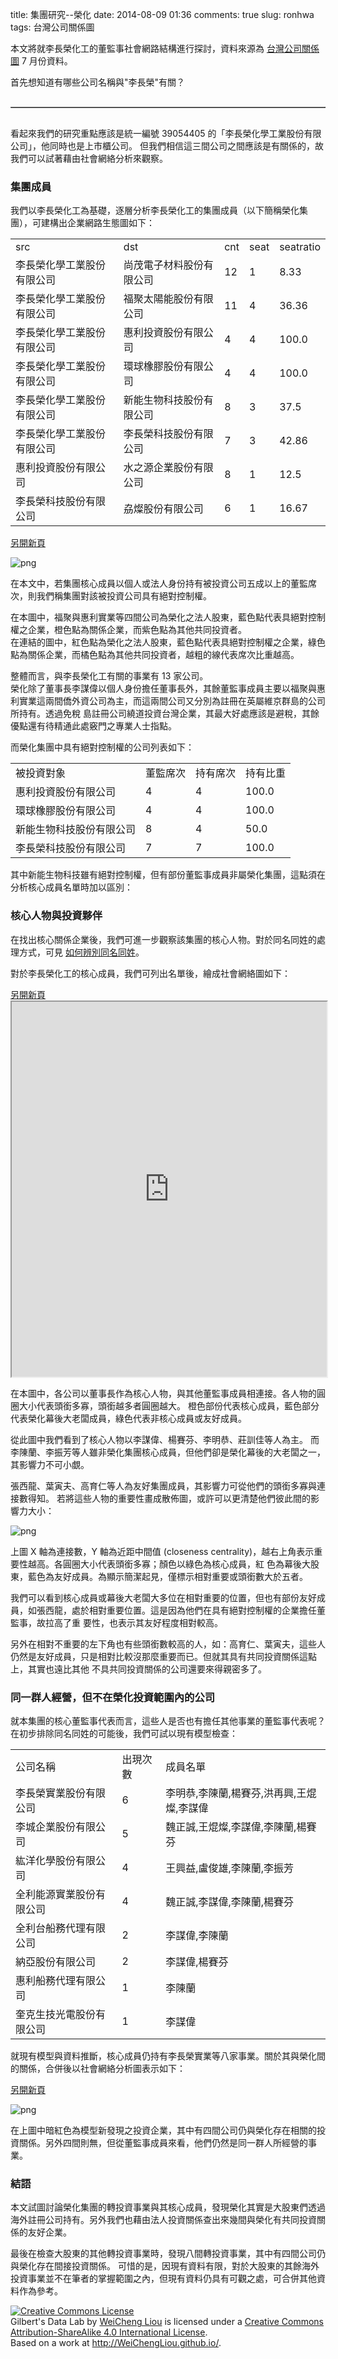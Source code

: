 title: 集團研究--榮化
date: 2014-08-09 01:36
comments: true
slug: ronhwa
tags: 台灣公司關係圖


本文將就李長榮化工的董監事社會網路結構進行探討，資料來源為 [台灣公司關係圖](http://gcis.nat.g0v.tw/) 7 月份資料。

首先想知道有哪些公司名稱與"李長榮"有關？


<div style="max-height:1000px;max-width:1500px;overflow:auto;">
<table border="1" class="dataframe">
  <thead>
  </thead>
  <tbody>
  </tbody>
</table>
</div>


看起來我們的研究重點應該是統一編號 39054405 的「李長榮化學工業股份有限公司」，他同時也是上市櫃公司。
但我們相信這三間公司之間應該是有關係的，故我們可以試著藉由社會網絡分析來觀察。

### 集團成員

我們以李長榮化工為基礎，逐層分析李長榮化工的集團成員（以下簡稱榮化集團），可建構出企業網路生態圖如下：


<table><tr><td>src</td><td>dst</td><td>cnt</td><td>seat</td><td>seatratio</td></tr><tr><td>李長榮化學工業股份有限公司</td><td>尚茂電子材料股份有限公司</td><td>12</td><td>1</td><td>8.33</td></tr><tr><td>李長榮化學工業股份有限公司</td><td>福聚太陽能股份有限公司</td><td>11</td><td>4</td><td>36.36</td></tr><tr><td>李長榮化學工業股份有限公司</td><td>惠利投資股份有限公司</td><td>4</td><td>4</td><td>100.0</td></tr><tr><td>李長榮化學工業股份有限公司</td><td>環球橡膠股份有限公司</td><td>4</td><td>4</td><td>100.0</td></tr><tr><td>李長榮化學工業股份有限公司</td><td>新能生物科技股份有限公司</td><td>8</td><td>3</td><td>37.5</td></tr><tr><td>李長榮化學工業股份有限公司</td><td>李長榮科技股份有限公司</td><td>7</td><td>3</td><td>42.86</td></tr><tr><td>惠利投資股份有限公司</td><td>水之源企業股份有限公司</td><td>8</td><td>1</td><td>12.5</td></tr><tr><td>李長榮科技股份有限公司</td><td>劦燦股份有限公司</td><td>6</td><td>1</td><td>16.67</td></tr></table>


<a href="http://weichengliou.github.io/blog/downloads/data/html/ronhwa.html">另開新頁</a>


![png]({filename}/images/ronhwa_files/ronhwa_9_1.png)


在本文中，若集團核心成員以個人或法人身份持有被投資公司五成以上的董監席次，則我們稱集團對該被投資公司具有絕對控制權。

在本圖中，福聚與惠利實業等四間公司為榮化之法人股東，藍色點代表具絕對控制權之企業，橙色點為關係企業，而紫色點為其他共同投資者。<br>
在連結的圖中，紅色點為榮化之法人股東，藍色點代表具絕對控制權之企業，綠色點為關係企業，而橘色點為其他共同投資者，越粗的線代表席次比重越高。

整體而言，與李長榮化工有關的事業有 13 家公司。<br>
榮化除了董事長李謀偉以個人身份擔任董事長外，其餘董監事成員主要以福聚與惠利實業這兩間僑外資公司為主，而這兩間公司又分別為註冊在英屬維京群島的公司所持有。透過免稅
島註冊公司繞道投資台灣企業，其最大好處應該是避稅，其餘優點還有待精通此處竅門之專業人士指點。

而榮化集團中具有絕對控制權的公司列表如下：


<table><tr><td>被投資對象</td><td>董監席次</td><td>持有席次</td><td>持有比重</td></tr><tr><td>惠利投資股份有限公司</td><td>4</td><td>4</td><td>100.0</td></tr><tr><td>環球橡膠股份有限公司</td><td>4</td><td>4</td><td>100.0</td></tr><tr><td>新能生物科技股份有限公司</td><td>8</td><td>4</td><td>50.0</td></tr><tr><td>李長榮科技股份有限公司</td><td>7</td><td>7</td><td>100.0</td></tr></table>


其中新能生物科技雖有絕對控制權，但有部份董監事成員非屬榮化集團，這點須在分析核心成員名單時加以區別：

### 核心人物與投資夥伴

在找出核心關係企業後，我們可進一步觀察該集團的核心人物。對於同名同姓的處理方式，可見
[如何辨別同名同姓](http://weichengliou.github.io/blog/blog/2014/08/06/samename/)。

對於李長榮化工的核心成員，我們可列出名單後，繪成社會網絡圖如下：


<a href="http://weichengliou.github.io/blog/downloads/data/html/ronhwa_boss.html">另開新頁</a><iframe height="600px" width="100%" src=http://weichengliou.github.io/blog/downloads/data/html/ronhwa_boss.html></iframe>


在本圖中，各公司以董事長作為核心人物，與其他董監事成員相連接。各人物的圓圈大小代表頭銜多寡，頭銜越多者圓圈越大。
橙色部份代表核心成員，藍色部分代表榮化幕後大老闆成員，綠色代表非核心成員或友好成員。

從此圖中我們看到了核心人物以李謀偉、楊賽芬、李明恭、莊訓佳等人為主。
而李陳蘭、李振芳等人雖非榮化集團核心成員，但他們卻是榮化幕後的大老闆之一，其影響力不可小覷。

張西龍、葉寅夫、高育仁等人為友好集團成員，其影響力可從他們的頭銜多寡與連接數得知。
若將這些人物的重要性畫成散佈圖，或許可以更清楚他們彼此間的影響力大小：


![png]({filename}/images/ronhwa_files/ronhwa_18_0.png)


上圖 X 軸為連接數，Y 軸為近距中間值 (closeness centrality)，越右上角表示重要性越高。各圓圈大小代表頭銜多寡；顏色以綠色為核心成員，紅
色為幕後大股東，藍色為友好成員。為顯示簡潔起見，僅標示相對重要或頭銜數大於五者。

我們可以看到核心成員或幕後大老闆大多位在相對重要的位置，但也有部份友好成員，如張西龍，處於相對重要位置。這是因為他們在具有絕對控制權的企業擔任董監事，故拉高了重
要性，也表示其友好程度相對較高。

另外在相對不重要的左下角也有些頭銜數較高的人，如：高育仁、葉寅夫，這些人仍然是友好成員，只是相對比較沒那麼重要而已。但就其具有共同投資關係這點上，其實也遠比其他
不具共同投資關係的公司還要來得親密多了。

### 同一群人經營，但不在榮化投資範圍內的公司

就本集團的核心董監事代表而言，這些人是否也有擔任其他事業的董監事代表呢？在初步排除同名同姓的可能後，我們可試以現有模型檢查：


<table><tr><td>公司名稱</td><td>出現次數</td><td>成員名單</td></tr><tr><td>李長榮實業股份有限公司</td><td>6</td><td>李明恭,李陳蘭,楊賽芬,洪再興,王焜燦,李謀偉</td></tr><tr><td>李城企業股份有限公司</td><td>5</td><td>魏正誠,王焜燦,李謀偉,李陳蘭,楊賽芬</td></tr><tr><td>紘洋化學股份有限公司</td><td>4</td><td>王興益,盧俊雄,李陳蘭,李振芳</td></tr><tr><td>全利能源實業股份有限公司</td><td>4</td><td>魏正誠,李謀偉,李陳蘭,楊賽芬</td></tr><tr><td>全利台船務代理有限公司</td><td>2</td><td>李謀偉,李陳蘭</td></tr><tr><td>納亞股份有限公司</td><td>2</td><td>李謀偉,楊賽芬</td></tr><tr><td>惠利船務代理有限公司</td><td>1</td><td>李陳蘭</td></tr><tr><td>奎克生技光電股份有限公司</td><td>1</td><td>李謀偉</td></tr></table>


就現有模型與資料推斷，核心成員仍持有李長榮實業等八家事業。關於其與榮化間的關係，合併後以社會網絡分析圖表示如下：


<a href="http://weichengliou.github.io/blog/downloads/data/html/ronhwa.far.html">另開新頁</a>


![png]({filename}/images/ronhwa_files/ronhwa_23_1.png)


在上圖中暗紅色為模型新發現之投資企業，其中有四間公司仍與榮化存在相關的投資關係。另外四間則無，但從董監事成員來看，他們仍然是同一群人所經營的事業。

### 結語

本文試圖討論榮化集團的轉投資事業與其核心成員，發現榮化其實是大股東們透過海外註冊公司持有。另外我們也藉由法人投資關係查出來幾間與榮化有共同投資關係的友好企業。

最後在檢查大股東的其他轉投資事業時，發現八間轉投資事業，其中有四間公司仍與榮化存在間接投資關係。
可惜的是，因現有資料有限，對於大股東的其餘海外投資事業並不在筆者的掌握範圍之內，但現有資料仍具有可觀之處，可合併其他資料作為參考。


<a rel="license" href="http://creativecommons.org/licenses/by-sa/4.0/"><img
alt="Creative Commons License" style="border-width:0"
src="http://i.creativecommons.org/l/by-sa/4.0/88x31.png" /></a><br /><span
xmlns:dct="http://purl.org/dc/terms/"
property="dct:title">Gilbert's Data Lab</span> by <a
xmlns:cc="http://creativecommons.org/ns#" href="http://WeiChengLiou.github.io/"
property="cc:attributionName" rel="cc:attributionURL">WeiCheng Liou</a> is
licensed under a <a rel="license"
href="http://creativecommons.org/licenses/by-sa/4.0/">Creative Commons
Attribution-ShareAlike 4.0 International License</a>.<br />Based on a work at <a
xmlns:dct="http://purl.org/dc/terms/" href="http://WeiChengLiou.github.io/"
rel="dct:source">http://WeiChengLiou.github.io/</a>.

